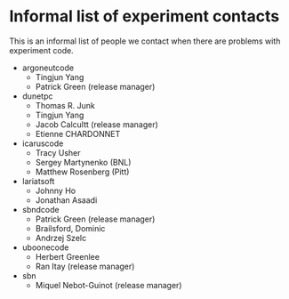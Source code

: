 Informal list of experiment contacts
==============================================================================

This is an informal list of people we contact when there are problems with experiment code.

-   argoneutcode
    -   Tingjun Yang
    -   Patrick Green (release manager)
-   dunetpc
    -   Thomas R. Junk
    -   Tingjun Yang
    -   Jacob Calcultt (release manager)
    -   Etienne CHARDONNET
-   icaruscode
    -   Tracy Usher
    -   Sergey Martynenko (BNL)
    -   Matthew Rosenberg (Pitt)
-   lariatsoft
    -   Johnny Ho
    -   Jonathan Asaadi
-   sbndcode
    -   Patrick Green (release manager)
    -   Brailsford, Dominic
    -   Andrzej Szelc
-   uboonecode
    -   Herbert Greenlee
    -   Ran Itay (release manager)
-   sbn
    -   Miquel Nebot-Guinot (release manager)
